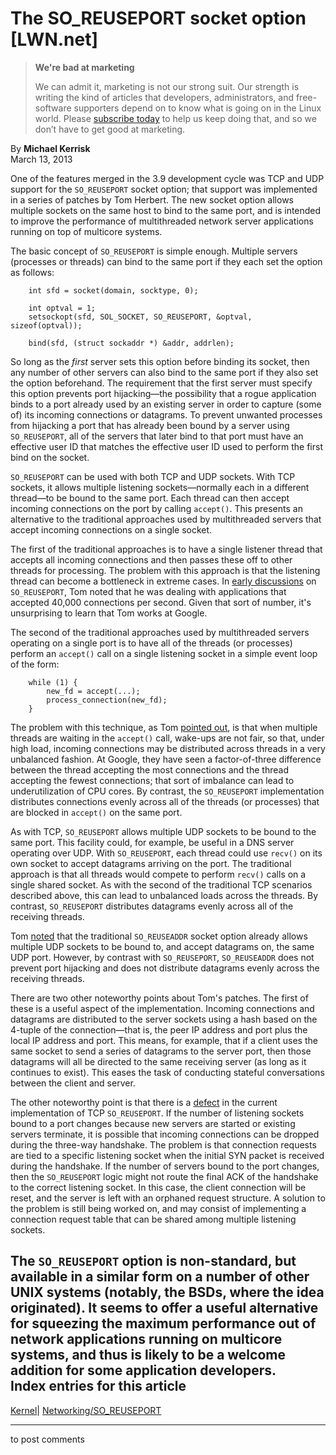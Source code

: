 # The SO_REUSEPORT socket option [LWN.net]

> **We're bad at marketing**
> 
> We can admit it, marketing is not our strong suit. Our strength is writing the kind of articles that developers, administrators, and free-software supporters depend on to know what is going on in the Linux world. Please [subscribe today](/Promo/nsn-bad/subscribe) to help us keep doing that, and so we don’t have to get good at marketing. 

By **Michael Kerrisk**  
March 13, 2013 

One of the features merged in the 3.9 development cycle was TCP and UDP support for the `SO_REUSEPORT` socket option; that support was implemented in a series of patches by Tom Herbert. The new socket option allows multiple sockets on the same host to bind to the same port, and is intended to improve the performance of multithreaded network server applications running on top of multicore systems. 

The basic concept of `SO_REUSEPORT` is simple enough. Multiple servers (processes or threads) can bind to the same port if they each set the option as follows: 
    
    
        int sfd = socket(domain, socktype, 0);
    
        int optval = 1;
        setsockopt(sfd, SOL_SOCKET, SO_REUSEPORT, &optval, sizeof(optval));
    
        bind(sfd, (struct sockaddr *) &addr, addrlen);
    

So long as the _first_ server sets this option before binding its socket, then any number of other servers can also bind to the same port if they also set the option beforehand. The requirement that the first server must specify this option prevents port hijacking—the possibility that a rogue application binds to a port already used by an existing server in order to capture (some of) its incoming connections or datagrams. To prevent unwanted processes from hijacking a port that has already been bound by a server using `SO_REUSEPORT`, all of the servers that later bind to that port must have an effective user ID that matches the effective user ID used to perform the first bind on the socket. 

`SO_REUSEPORT` can be used with both TCP and UDP sockets. With TCP sockets, it allows multiple listening sockets—normally each in a different thread—to be bound to the same port. Each thread can then accept incoming connections on the port by calling `accept()`. This presents an alternative to the traditional approaches used by multithreaded servers that accept incoming connections on a single socket. 

The first of the traditional approaches is to have a single listener thread that accepts all incoming connections and then passes these off to other threads for processing. The problem with this approach is that the listening thread can become a bottleneck in extreme cases. In [early discussions](http://thread.gmane.org/gmane.linux.network/102140/focus=102150) on `SO_REUSEPORT`, Tom noted that he was dealing with applications that accepted 40,000 connections per second. Given that sort of number, it's unsurprising to learn that Tom works at Google. 

The second of the traditional approaches used by multithreaded servers operating on a single port is to have all of the threads (or processes) perform an `accept()` call on a single listening socket in a simple event loop of the form: 
    
    
        while (1) {
            new_fd = accept(...);
            process_connection(new_fd);
        }
    

The problem with this technique, as Tom [pointed out](/Articles/542718/), is that when multiple threads are waiting in the `accept()` call, wake-ups are not fair, so that, under high load, incoming connections may be distributed across threads in a very unbalanced fashion. At Google, they have seen a factor-of-three difference between the thread accepting the most connections and the thread accepting the fewest connections; that sort of imbalance can lead to underutilization of CPU cores. By contrast, the `SO_REUSEPORT` implementation distributes connections evenly across all of the threads (or processes) that are blocked in `accept()` on the same port. 

As with TCP, `SO_REUSEPORT` allows multiple UDP sockets to be bound to the same port. This facility could, for example, be useful in a DNS server operating over UDP. With `SO_REUSEPORT`, each thread could use `recv()` on its own socket to accept datagrams arriving on the port. The traditional approach is that all threads would compete to perform `recv()` calls on a single shared socket. As with the second of the traditional TCP scenarios described above, this can lead to unbalanced loads across the threads. By contrast, `SO_REUSEPORT` distributes datagrams evenly across all of the receiving threads. 

Tom [noted](/Articles/542728/) that the traditional `SO_REUSEADDR` socket option already allows multiple UDP sockets to be bound to, and accept datagrams on, the same UDP port. However, by contrast with `SO_REUSEPORT`, `SO_REUSEADDR` does not prevent port hijacking and does not distribute datagrams evenly across the receiving threads. 

There are two other noteworthy points about Tom's patches. The first of these is a useful aspect of the implementation. Incoming connections and datagrams are distributed to the server sockets using a hash based on the 4-tuple of the connection—that is, the peer IP address and port plus the local IP address and port. This means, for example, that if a client uses the same socket to send a series of datagrams to the server port, then those datagrams will all be directed to the same receiving server (as long as it continues to exist). This eases the task of conducting stateful conversations between the client and server. 

The other noteworthy point is that there is a [defect](/Articles/542738/) in the current implementation of TCP `SO_REUSEPORT`. If the number of listening sockets bound to a port changes because new servers are started or existing servers terminate, it is possible that incoming connections can be dropped during the three-way handshake. The problem is that connection requests are tied to a specific listening socket when the initial SYN packet is received during the handshake. If the number of servers bound to the port changes, then the `SO_REUSEPORT` logic might not route the final ACK of the handshake to the correct listening socket. In this case, the client connection will be reset, and the server is left with an orphaned request structure. A solution to the problem is still being worked on, and may consist of implementing a connection request table that can be shared among multiple listening sockets. 

The `SO_REUSEPORT` option is non-standard, but available in a similar form on a number of other UNIX systems (notably, the BSDs, where the idea originated). It seems to offer a useful alternative for squeezing the maximum performance out of network applications running on multicore systems, and thus is likely to be a welcome addition for some application developers.  
Index entries for this article  
---  
[Kernel](/Kernel/Index)| [Networking/SO_REUSEPORT](/Kernel/Index#Networking-SO_REUSEPORT)  
  


* * *

to post comments 

